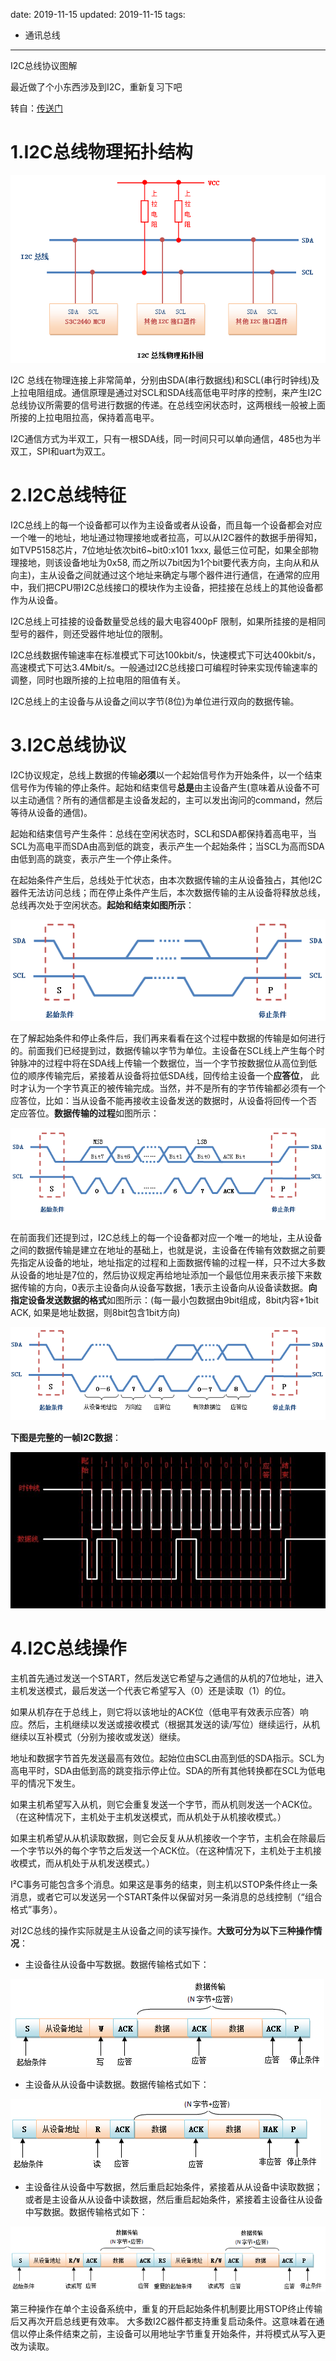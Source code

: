 date: 2019-11-15
updated: 2019-11-15
tags: 

- 通讯总线
---

I2C总线协议图解

最近做了个小东西涉及到I2C，重新复习下吧
<!--more-->

转自：[传送门]( https://blog.csdn.net/w89436838/article/details/38660631 )

# 1.I2C总线物理拓扑结构

 ![img](_assets/I2C总线协议/1219450.png) 

I2C 总线在物理连接上非常简单，分别由SDA(串行数据线)和SCL(串行时钟线)及上拉电阻组成。通信原理是通过对SCL和SDA线高低电平时序的控制，来产生I2C总线协议所需要的信号进行数据的传递。在总线空闲状态时，这两根线一般被上面所接的上拉电阻拉高，保持着高电平。

I2C通信方式为半双工，只有一根SDA线，同一时间只可以单向通信，485也为半双工，SPI和uart为双工。

# 2.I2C总线特征

I2C总线上的每一个设备都可以作为主设备或者从设备，而且每一个设备都会对应一个唯一的地址，地址通过物理接地或者拉高，可以从I2C器件的数据手册得知，如TVP5158芯片，7位地址依次bit6~bit0:x101 1xxx, 最低三位可配，如果全部物理接地，则该设备地址为0x58, 而之所以7bit因为1个bit要代表方向，主向从和从向主)，主从设备之间就通过这个地址来确定与哪个器件进行通信，在通常的应用中，我们把CPU带I2C总线接口的模块作为主设备，把挂接在总线上的其他设备都作为从设备。

I2C总线上可挂接的设备数量受总线的最大电容400pF 限制，如果所挂接的是相同型号的器件，则还受器件地址位的限制。

I2C总线数据传输速率在标准模式下可达100kbit/s，快速模式下可达400kbit/s，高速模式下可达3.4Mbit/s。一般通过I2C总线接口可编程时钟来实现传输速率的调整，同时也跟所接的上拉电阻的阻值有关。

I2C总线上的主设备与从设备之间以字节(8位)为单位进行双向的数据传输。 

# 3.I2C总线协议

I2C协议规定，总线上数据的传输**必须**以一个起始信号作为开始条件，以一个结束信号作为传输的停止条件。起始和结束信号**总是**由主设备产生(意味着从设备不可以主动通信？所有的通信都是主设备发起的，主可以发出询问的command，然后等待从设备的通信)。 

起始和结束信号产生条件：总线在空闲状态时，SCL和SDA都保持着高电平，当SCL为高电平而SDA由高到低的跳变，表示产生一个起始条件；当SCL为高而SDA由低到高的跳变，表示产生一个停止条件。

在起始条件产生后，总线处于忙状态，由本次数据传输的主从设备独占，其他I2C器件无法访问总线；而在停止条件产生后，本次数据传输的主从设备将释放总线，总线再次处于空闲状态。**起始和结束如图所示**：

 ![img](_assets/I2C总线协议/1219451.png) 

  在了解起始条件和停止条件后，我们再来看看在这个过程中数据的传输是如何进行的。前面我们已经提到过，数据传输以字节为单位。主设备在SCL线上产生每个时钟脉冲的过程中将在SDA线上传输一个数据位，当一个字节按数据位从高位到低位的顺序传输完后，紧接着从设备将拉低SDA线，回传给主设备一个**应答位**， 此时才认为一个字节真正的被传输完成。当然，并不是所有的字节传输都必须有一个应答位，比如：当从设备不能再接收主设备发送的数据时，从设备将回传一个否 定应答位。**数据传输的过程**如图所示： 

 ![img](_assets/I2C总线协议/1219452.png) 

 在前面我们还提到过，I2C总线上的每一个设备都对应一个唯一的地址，主从设备之间的数据传输是建立在地址的基础上，也就是说，主设备在传输有效数据之前要先指定从设备的地址，地址指定的过程和上面数据传输的过程一样，只不过大多数从设备的地址是7位的，然后协议规定再给地址添加一个最低位用来表示接下来数据传输的方向，0表示主设备向从设备写数据，1表示主设备向从设备读数据。**向指定设备发送数据的格式**如图所示：(每一最小包数据由9bit组成，8bit内容+1bit ACK, 如果是地址数据，则8bit包含1bit方向) 

 ![img](_assets/I2C总线协议/1219453.png) 

 **下图是完整的一帧I2C数据**： 

 ![img](_assets/I2C总线协议/917884-20161225102125417-525309492.png) 

# 4.I2C总线操作

主机首先通过发送一个START，然后发送它希望与之通信的从机的7位地址，进入主机发送模式，最后发送一个代表它希望写入（0）还是读取（1）的位。 

如果从机存在于总线上，则它将以该地址的ACK位（低电平有效表示应答）响应。然后，主机继续以发送或接收模式（根据其发送的读/写位）继续运行，从机继续以互补模式（分别为接收或发送）继续。

地址和数据字节首先发送最高有效位。起始位由SCL由高到低的SDA指示。SCL为高电平时，SDA由低到高的跳变指示停止位。SDA的所有其他转换都在SCL为低电平的情况下发生。

如果主机希望写入从机，则它会重复发送一个字节，而从机则发送一个ACK位。（在这种情况下，主机处于主机发送模式，而从机处于从机接收模式。）

如果主机希望从从机读取数据，则它会反复从从机接收一个字节，主机会在除最后一个字节以外的每个字节之后发送一个ACK位。（在这种情况下，主机处于主机接收模式，而从机处于从机发送模式。）

I²C事务可能包含多个消息。如果这是事务的结束，则主机以STOP条件终止一条消息，或者它可以发送另一个START条件以保留对另一条消息的总线控制（“组合格式”事务）。

对I2C总线的操作实际就是主从设备之间的读写操作。**大致可分为以下三种操作情况**：

* 主设备往从设备中写数据。数据传输格式如下：

 ![img](_assets/I2C总线协议/1219454.png) 



*  主设备从从设备中读数据。数据传输格式如下： 

 ![img](_assets/I2C总线协议/1219455.png) 



*  主设备往从设备中写数据，然后重启起始条件，紧接着从从设备中读取数据；或者是主设备从从设备中读数据，然后重启起始条件，紧接着主设备往从设备中写数据。数据传输格式如下： 

 ![img](_assets/I2C总线协议/1219456.png) 

 第三种操作在单个主设备系统中，重复的开启起始条件机制要比用STOP终止传输后又再次开启总线更有效率。 大多数I2C器件都支持重复启动条件。这意味着在通信以停止条件结束之前，主设备可以用地址字节重复开始条件，并将模式从写入更改为读取。 
